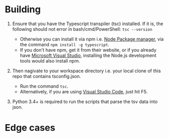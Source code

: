# Building

1. Ensure that you have the Typescript transpiler (tsc) installed. If it is, the following should not error in bash/cmd/PowerShell: `tsc --version`
    * Otherwise you can install it via npm i.e. [Node Package manager](https://www.npmjs.com/), via the command `npm install -g typescript`.
    * If you don't have npm, get it from their website, or if you already have [Microsoft Visual Studio](https://visualstudio.microsoft.com/), installing the Node.js development tools would also install npm.

2. Then nagivate to your workspace directory i.e. your local clone of this repo that contains tsconfig.json.
    * Run the command `tsc`.
    * Alternatively, if you are using [Visual Studio Code](https://code.visualstudio.com/), just hit F5.

3. Python 3.4+ is required to run the scripts that parse the tsv data into json.





# Edge cases